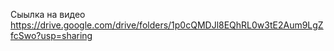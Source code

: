 Сыылка на видео
https://drive.google.com/drive/folders/1p0cQMDJl8EQhRL0w3tE2Aum9LgZfcSwo?usp=sharing
